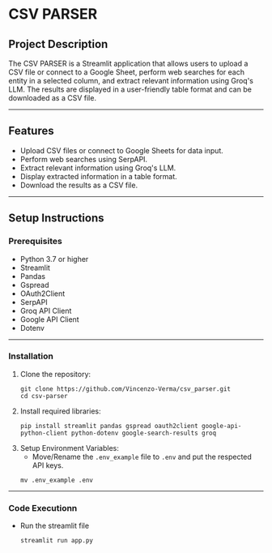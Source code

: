 # CSV PARSER

## Project Description
The CSV PARSER is a Streamlit application that allows users to upload a CSV file or connect to a Google Sheet, perform web searches for each entity in a selected column, and extract relevant information using Groq's LLM. The results are displayed in a user-friendly table format and can be downloaded as a CSV file.

---

## Features
- Upload CSV files or connect to Google Sheets for data input.
- Perform web searches using SerpAPI.
- Extract relevant information using Groq's LLM.
- Display extracted information in a table format.
- Download the results as a CSV file.

---

## Setup Instructions

### Prerequisites
- Python 3.7 or higher
- Streamlit
- Pandas
- Gspread
- OAuth2Client
- SerpAPI
- Groq API Client
- Google API Client
- Dotenv

---

### Installation
1. Clone the repository:
   ```
   git clone https://github.com/Vincenzo-Verma/csv_parser.git
   cd csv-parser
   ```
2. Install required libraries:
   ```
   pip install streamlit pandas gspread oauth2client google-api-python-client python-dotenv google-search-results groq
   ```
3. Setup Environment Variables:
   - Move/Rename the `.env_example` file to `.env` and put the respected API keys.
   ```
   mv .env_example .env
   ```
---

### Code Executionn
 - Run the streamlit file
   ```
   streamlit run app.py
   ```
